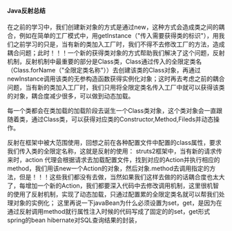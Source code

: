 #### Java反射总结
在之前的学习中，我们创建新对象的方式是通过new，这种方式会造成类之间的耦合，例如在简单的工厂模式中，用getInstance（"传入需要获得类的标识"），用我们之前学习的只是，当有新的类加入工厂时，我们不得不去修改工厂的方法，造成耦合问题；此时！！！一个新的获得类对象的方式帮助我们解决了这个问题，反射机制，反射机制中最重要的部分是Class类，Class通过传入的全限定类名（Class.forName（"全限定类名称"））去创建该类的Class对象，再通过newInstance调用该类的无参构造函数获得实例化对象；这时再去考虑之前的耦合问题，当有新的类加入工厂时，我们只用将全限定类名传入工厂中就可以获得该类的对象，耦合度减少很多，可以做到动态加载。  

每一个类都会在类加载的加载阶段去诞生一个Class类对象，这个类对象会一直跟随着类，通过Class类，可以获得对应类的Constructor,Method,Fileds并动态操作。  

反射在框架中被大范围使用，回想之前在各种配置文件中配置的class属性，要求我们传入类的全限定名称，这就是反射的使用：
struts2框架中，当有新的请求传来时，action 代理会根据请求去加载配置文件，找到对应的Action并执行相应的method，我们用该new一个Action的对象，然后对象.method去调用指定的方法，但是！！！这些我们都没有去做，当然如果我们这样去做的的话耦合度也太大了，每增加一个新的Action，我们都要深入代码中去修改调用机制，这里很机智的使用了反射机制，实现了动态加载，只通过配置累的全限定类名就可以帮我们处理对象的实例化；     这里再说一下javaBean为什么必须设置为set，get，是因为在通过反射调用method就行属性注入时候的代码写成了固定的的set，get形式
spring的bean
hibernate对SQL查询结果的封装，
